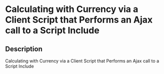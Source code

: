 # Calculating with Currency via a Client Script that Performs an Ajax call to a Script Include

## Description

Calculating with Currency via a Client Script that Performs an Ajax call to a Script Include
